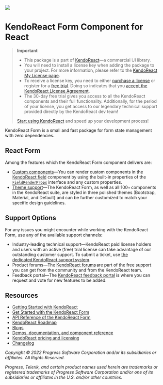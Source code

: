 <a href="https://www.telerik.com/kendo-react-ui/?utm_medium=referral&utm_source=npm&utm_campaign=kendo-ui-react-trial-npm-form&utm_content=banner" target="_blank">
<img src="https://www.telerik.com/kendo-react-ui/npm-banner.svg">
</a>


# KendoReact Form Component for React

> **Important**
> * This package is а part of [KendoReact](https://www.telerik.com/kendo-react-ui/?utm_medium=referral&utm_source=npm&utm_campaign=kendo-ui-react-trial-npm-form)&mdash;a commercial UI library.
> * You will need to install a license key when adding the package to your project. For more information, please refer to the [KendoReact My License page](https://www.telerik.com/kendo-react-ui/my-license/?utm_medium=referral&utm_source=npm&utm_campaign=kendo-ui-react-trial-npm-form).
> * To receive a license key, you need to either [purchase a license](https://www.telerik.com/kendo-react-ui/pricing/?utm_medium=referral&utm_source=npm&utm_campaign=kendo-ui-react-trial-npm-form) or register for a [free trial](https://www.telerik.com/try/kendo-react-ui?utm_medium=referral&utm_source=npm&utm_campaign=kendo-ui-react-trial-npm-form). Doing so indicates that you [accept the KendoReact License Agreement](https://www.telerik.com/purchase/license-agreement/progress-kendoreact?utm_medium=referral&utm_source=npm&utm_campaign=kendo-ui-react-trial-npm-form).
> * The 30-day free trial gives you access to all the KendoReact components and their full functionality. Additionally, for the period of your license, you get access to our legendary technical support provided directly by the KendoReact dev team!
>
> [Start using KendoReact](https://www.telerik.com/try/kendo-react-ui?utm_medium=referral&utm_source=npm&utm_campaign=kendo-ui-react-trial-npm-form) and speed up your development process!

KendoReact Form is a small and fast package for form state management with zero dependencies.

## React Form

Among the features which the KendoReact Form component delivers are:

* [Custom components](https://www.telerik.com/kendo-react-ui/components/form/custom-components/?utm_medium=referral&utm_source=npm&utm_campaign=kendo-ui-react-trial-npm-form)&mdash;You can render custom components in the [KendoReact field](https://www.telerik.com/kendo-react-ui/components/form/api/Field/?utm_medium=referral&utm_source=npm&utm_campaign=kendo-ui-react-trial-npm-form) component by using the built-in properties of the [`FieldRenderProps`](https://www.telerik.com/kendo-react-ui/components/form/api/FieldRenderProps/?utm_medium=referral&utm_source=npm&utm_campaign=kendo-ui-react-trial-npm-form) interface and any custom properties.
* [Theme support](https://www.telerik.com/kendo-react-ui/components/styling/)&mdash;The KendoReact Form, as well as all 100+ components in the KendoReact suite, are styled in three polished themes (Bootstrap, Material, and Default) and can be further customized to match your specific design guidelines.

## Support Options

For any issues you might encounter while working with the KendoReact Form, use any of the available support channels:

* Industry-leading technical support&mdash;KendoReact paid license holders and users with an active (free) trial license can take advantage of our outstanding customer support. To submit a ticket, use [the dedicated KendoReact support system](https://www.telerik.com/account/support-tickets?utm_medium=referral&utm_source=npm&utm_campaign=kendo-ui-react-trial-npm-form).
* Product forums&mdash;The [KendoReact forums](https://www.telerik.com/forums/kendo-ui-react?utm_medium=referral&utm_source=npm&utm_campaign=kendo-ui-react-trial-npm-form) are part of the free support you can get from the community and from the KendoReact team.
* Feedback portal&mdash;The [KendoReact feedback portal](https://feedback.telerik.com/kendo-react-ui?utm_medium=referral&utm_source=npm&utm_campaign=kendo-ui-react-trial-npm-form) is where you can request and vote for new features to be added.

## Resources

* [Getting Started with KendoReact](https://www.telerik.com/kendo-react-ui/getting-started/?utm_medium=referral&utm_source=npm&utm_campaign=kendo-ui-react-trial-npm-form)
* [Get Started with the KendoReact Form](https://www.telerik.com/kendo-react-ui/components/form/?utm_medium=referral&utm_source=npm&utm_campaign=kendo-ui-react-trial-npm-form)
* [API Reference of the KendoReact Form](https://www.telerik.com/kendo-react-ui/components/form/api/?utm_medium=referral&utm_source=npm&utm_campaign=kendo-ui-react-trial-npm-form)
* [KendoReact Roadmap](https://www.telerik.com/support/whats-new/kendo-react-ui/roadmap?utm_medium=referral&utm_source=npm&utm_campaign=kendo-ui-react-trial-npm-form)
* [Blogs](https://www.telerik.com/blogs/tag/kendoreact?utm_medium=referral&utm_source=npm&utm_campaign=kendo-ui-react-trial-npm-form)
* [Demos, documentation, and component reference](https://www.telerik.com/kendo-react-ui/components/?utm_medium=referral&utm_source=npm&utm_campaign=kendo-ui-react-trial-npm-form)
* [KendoReact pricing and licensing](https://www.telerik.com/kendo-react-ui/pricing/?utm_medium=referral&utm_source=npm&utm_campaign=kendo-ui-react-trial-npm-form)
* [Changelog](https://www.telerik.com/kendo-react-ui/components/changelogs/ui-for-react/?utm_medium=referral&utm_source=npm&utm_campaign=kendo-ui-react-trial-npm-form)

*Copyright © 2022 Progress Software Corporation and/or its subsidiaries or affiliates. All Rights Reserved.*

*Progress, Telerik, and certain product names used herein are trademarks or registered trademarks of Progress Software Corporation and/or one of its subsidiaries or affiliates in the U.S. and/or other countries.*
